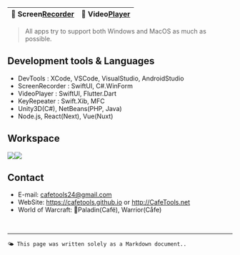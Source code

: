 | 🐻 Screen[Recorder](/ScreenRecorder) | 🐯 Video[Player](/VideoPlayer) | 
|:----------|:----------|

> All apps try to support both Windows and MacOS as much as possible.


## Development tools & Languages
- DevTools : XCode, VSCode, VisualStudio, AndroidStudio
- ScreenRecorder : SwiftUI, C#.WinForm
- VideoPlayer : SwiftUI, Flutter.Dart
- KeyRepeater : Swift.Xib, MFC
- Unity3D(C#), NetBeans(PHP, Java)
- Node.js, React(Next), Vue(Nuxt)


## Workspace
<div style="display: flex;">
    <div style="box-sizing: border-box;">
        <image src="images/cafe_desk.jpg"/>
    </div>
    <div style="box-sizing: border-box;">
        <image src="images/home_desk.jpg"/>
    </div>
</div>


## Contact
- E-mail: <cafetools24@gmail.com>
- WebSite: https://cafetools.github.io or http://CafeTools.net
- World of Warcraft: Paladin(Cafë), Warrior(Cåfe)
<br>

---
`🌤️ This page was written solely as a Markdown document..`


 
